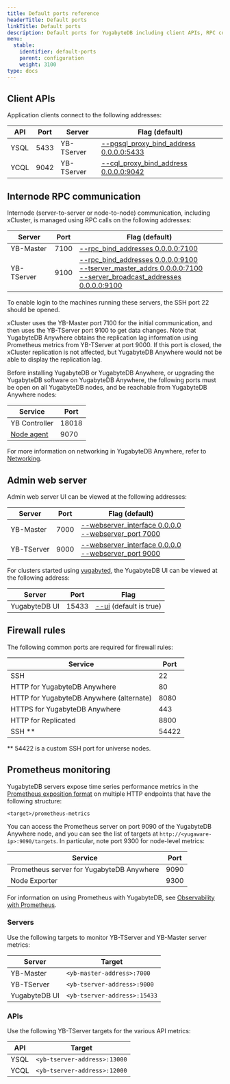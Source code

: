 ```yaml
---
title: Default ports reference
headerTitle: Default ports
linkTitle: Default ports
description: Default ports for YugabyteDB including client APIs, RPC communication, and monitoring.
menu:
  stable:
    identifier: default-ports
    parent: configuration
    weight: 3100
type: docs
---
```


## Client APIs

Application clients connect to the following addresses:

| API     | Port  | Server | Flag (default)           |
| ------- | ----- | ------- |------------------------------------------|
| YSQL | 5433  | YB-TServer | [--pgsql_proxy_bind_address 0.0.0.0:5433](../yb-tserver/#pgsql-proxy-bind-address) |
| YCQL | 9042  | YB-TServer | [--cql_proxy_bind_address 0.0.0.0:9042](../yb-tserver/#cql-proxy-bind-address)   |

## Internode RPC communication

Internode (server-to-server or node-to-node) communication, including xCluster, is managed using RPC calls on the following addresses:

| Server     | Port | Flag (default)                              |
| ---------- | ---- | ------------------------------------------------------------ |
| YB-Master  | 7100 | [--rpc_bind_addresses 0.0.0.0:7100](../yb-master/#rpc-bind-addresses) |
| YB-TServer | 9100 | [--rpc_bind_addresses 0.0.0.0:9100](../yb-tserver/#rpc-bind-addresses)<br/>[--tserver_master_addrs 0.0.0.0:7100](../yb-tserver/#tserver-master-addrs)<br/>[--server_broadcast_addresses 0.0.0.0:9100](../yb-tserver/#server-broadcast-addresses) |

To enable login to the machines running these servers, the SSH port 22 should be opened.

xCluster uses the YB-Master port 7100 for the initial communication, and then uses the YB-TServer port 9100 to get data changes. Note that YugabyteDB Anywhere obtains the replication lag information using Prometheus metrics from YB-TServer at port 9000. If this port is closed, the xCluster replication is not affected, but YugabyteDB Anywhere would not be able to display the replication lag.

Before installing YugabyteDB or YugabyteDB Anywhere, or upgrading the YugabyteDB software on YugabyteDB Anywhere, the following ports must be open on all YugabyteDB nodes, and be reachable from YugabyteDB Anywhere nodes:

| Service       | Port  |
| ------------- | ----- |
| YB Controller | 18018 |
| [Node agent](../../../yugabyte-platform/prepare/server-nodes-software/software-on-prem-manual/#install-node-agent) | 9070 |

For more information on networking in YugabyteDB Anywhere, refer to [Networking](../../../yugabyte-platform/prepare/networking/).

## Admin web server

Admin web server UI can be viewed at the following addresses:

| Server    | Port  | Flag (default)                             |
| ---------- | ----- | ------------------------------------------------------------ |
| YB-Master  | 7000  |  [--webserver_interface 0.0.0.0](../yb-master/#webserver-interface)<br>[--webserver_port 7000](../yb-master/#webserver-port) |
| YB-TServer | 9000  |  [--webserver_interface 0.0.0.0](../yb-tserver/#webserver-interface)<br>[--webserver_port 9000](../yb-tserver/#webserver-port) |

For clusters started using [yugabyted](../yugabyted/), the YugabyteDB UI can be viewed at the following address:

| Server        | Port  | Flag                                             |
| ------------- | ----- | ------------------------------------------------ |
| YugabyteDB UI | 15433 | [--ui](../yugabyted/#start)  (default is true) |

## Firewall rules

The following common ports are required for firewall rules:

| Service     | Port |
| ------- | ------------------------- |
| SSH    | 22 |
| HTTP for YugabyteDB Anywhere  | 80 |
| HTTP for YugabyteDB Anywhere (alternate) | 8080 |
| HTTPS for YugabyteDB Anywhere  | 443 |
| HTTP for Replicated | 8800 |
| SSH  **   | 54422 |

** 54422 is a custom SSH port for universe nodes.

## Prometheus monitoring

YugabyteDB servers expose time series performance metrics in the [Prometheus exposition format](https://prometheus.io/docs/instrumenting/exposition_formats/#text-based-format) on multiple HTTP endpoints that have the following structure:

```output
<target>/prometheus-metrics
```

You can access the Prometheus server on port 9090 of the YugabyteDB Anywhere node, and you can see the list of targets at `http://<yugaware-ip>:9090/targets`. In particular, note port 9300 for node-level metrics:

| Service           | Port |
| ----------------- | ---- |
| Prometheus server for YugabyteDB Anywhere | 9090 |
| Node Exporter     | 9300 |

For information on using Prometheus with YugabyteDB, see [Observability with Prometheus](../../../explore/observability).

### Servers

Use the following targets to monitor YB-TServer and YB-Master server metrics:

| Server     | Target                      |
| ---------- | --------------------------- |
| YB-Master  | `<yb-master-address>:7000`  |
| YB-TServer | `<yb-tserver-address>:9000` |
| YugabyteDB UI | `<yb-tserver-address>:15433` |

### APIs

Use the following YB-TServer targets for the various API metrics:

| API     | Target |
| ------- | ------------------------- |
| YSQL    | `<yb-tserver-address>:13000` |
| YCQL    | `<yb-tserver-address>:12000` |
